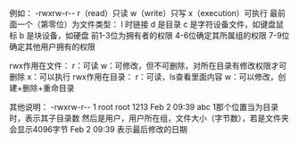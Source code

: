 例如：
-rwxrw-r--
r（read）只读
w（write）只写
x（execution）可执行
最前面一个（第零位）为文件类型：
l 时链接
d 是目录
c 是字符设备文件，如键盘鼠标
b 是块设备，如硬盘
前1-3位为拥有者的权限
4-6位确定其所属组的权限
7-9位确定其他用户拥有的权限

rwx作用在文件：
r：可读
w：可修改，但不可删除，对所在目录有修改权限才可删除
x：可以执行
rwx作用在目录：
r：可读，ls查看里面内容
w：可以修改，创建+删除+重命目录

其他说明：
-rwxrw-r-- 1 root root 1213 Feb 2 09:39 abc
1那个位置当为目录时，表示其子目录数
然后是用户，用户所在组，文件大小（字节数），若是文件夹会显示4096字节
Feb 2 09:39 表示最后修改的日期